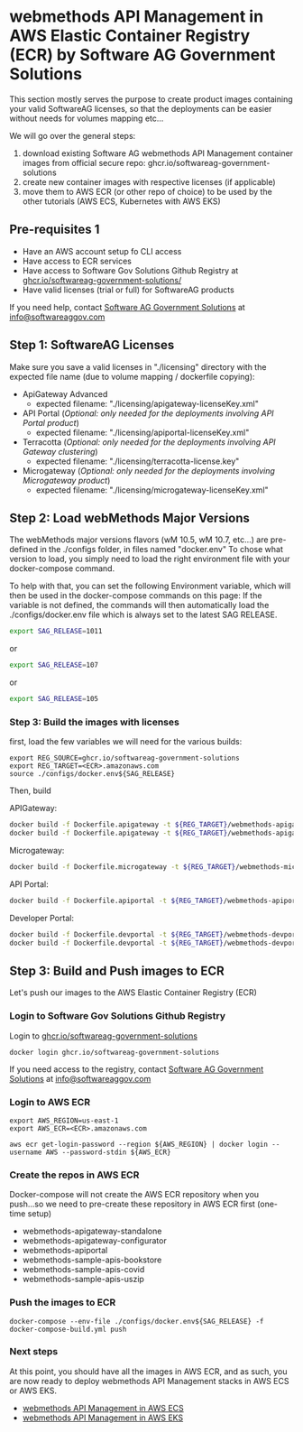# webmethods API Management in AWS Elastic Container Registry (ECR) by Software AG Government Solutions 

This section mostly serves the purpose to create product images containing your valid SoftwareAG licenses, so that the deployments can be easier without needs for volumes mapping etc...

We will go over the general steps: 
  1) download existing Software AG webmethods API Management container images from official secure repo: ghcr.io/softwareag-government-solutions
  2) create new container images with respective licenses (if applicable)
  3) move them to AWS ECR (or other repo of choice) to be used by the other tutorials (AWS ECS, Kubernetes with AWS EKS)

## Pre-requisites 1

- Have an AWS account setup fo CLI access
- Have access to ECR services
- Have access to Software Gov Solutions Github Registry at [ghcr.io/softwareag-government-solutions/](https://github.com/orgs/softwareag-government-solutions/packages)
- Have valid licenses (trial or full) for SoftwareAG products

If you need help, contact [Software AG Government Solutions](https://www.softwareaggov.com/) at [info@softwareaggov.com](mailto:info@softwareaggov.com) 

## Step 1: SoftwareAG Licenses

Make sure you save a valid licenses in "./licensing" directory with the expected file name (due to volume mapping / dockerfile copying):

 - ApiGateway Advanced
   - expected filename: "./licensing/apigateway-licenseKey.xml"
 - API Portal (*Optional: only needed for the deployments involving API Portal product*)
   - expected filename: "./licensing/apiportal-licenseKey.xml"
 - Terracotta (*Optional: only needed for the deployments involving API Gateway clustering*)
   - expected filename: "./licensing/terracotta-license.key"
 - Microgateway (*Optional: only needed for the deployments involving Microgateway product*)
   - expected filename: "./licensing/microgateway-licenseKey.xml"

## Step 2: Load webMethods Major Versions

The webMethods major versions flavors (wM 10.5, wM 10.7, etc...) are pre-defined in the ./configs folder, in files named "docker.env<version>"
To chose what version to load, you simply need to load the right environment file with your docker-compose command.

To help with that, you can set the following Environment variable, which will then be used in the docker-compose commands on this page:
If the variable is not defined, the commands will then automatically load the ./configs/docker.env file which is always set to the latest SAG RELEASE.

```bash
export SAG_RELEASE=1011
```

or

```bash
export SAG_RELEASE=107
```

or 

```bash
export SAG_RELEASE=105
```
### Step 3: Build the images with licenses

first, load the few variables we will need for the various builds:
```
export REG_SOURCE=ghcr.io/softwareag-government-solutions
export REG_TARGET=<ECR>.amazonaws.com
source ./configs/docker.env${SAG_RELEASE}
```

Then, build

APIGateway:

```bash
docker build -f Dockerfile.apigateway -t ${REG_TARGET}/webmethods-apigateway-standalone:${TAG_APIGATEWAY} --build-arg BASE_IMAGE=${REG_SOURCE}webmethods-apigateway-standalone:${TAG_APIGATEWAY} .
docker build -f Dockerfile.apigateway -t ${REG_TARGET}/webmethods-apigateway:${TAG_APIGATEWAY} --build-arg BASE_IMAGE=${REG_SOURCE}webmethods-apigateway:${TAG_APIGATEWAY} .
```

Microgateway:

```bash
docker build -f Dockerfile.microgateway -t ${REG_TARGET}/webmethods-microgateway:${TAG_APIGATEWAY} --build-arg BASE_IMAGE=${REG_SOURCE}webmethods-microgateway:${TAG_APIGATEWAY} .
```

API Portal:

```bash
docker build -f Dockerfile.apiportal -t ${REG_TARGET}/webmethods-apiportal:${TAG_APIPORTAL} --build-arg BASE_IMAGE=${REG_SOURCE}webmethods-apiportal:${TAG_APIPORTAL} .
```

Developer Portal:

```bash
docker build -f Dockerfile.devportal -t ${REG_TARGET}/webmethods-devportal:${TAG_DEVPORTAL} --build-arg BASE_IMAGE=${REG_SOURCE}webmethods-devportal:${TAG_DEVPORTAL} .
docker build -f Dockerfile.devportal -t ${REG_TARGET}/webmethods-devportal-standalone:${TAG_DEVPORTAL} --build-arg BASE_IMAGE=${REG_SOURCE}webmethods-devportal-standalone:${TAG_DEVPORTAL} .
```

## Step 3: Build and Push images to ECR

Let's push our images to the AWS Elastic Container Registry (ECR)
### Login to Software Gov Solutions Github Registry 

Login to [ghcr.io/softwareag-government-solutions](https://github.com/orgs/softwareag-government-solutions/packages)

```
docker login ghcr.io/softwareag-government-solutions
```

If you need access to the registry, contact [Software AG Government Solutions](https://www.softwareaggov.com/) at [info@softwareaggov.com](mailto:info@softwareaggov.com)

### Login to AWS ECR

```
export AWS_REGION=us-east-1
export AWS_ECR=<ECR>.amazonaws.com
```

```
aws ecr get-login-password --region ${AWS_REGION} | docker login --username AWS --password-stdin ${AWS_ECR}
```




### Create the repos in AWS ECR

Docker-compose will not create the AWS ECR repository when you push...so we need to pre-create these repository in AWS ECR first (one-time setup)

- webmethods-apigateway-standalone
- webmethods-apigateway-configurator
- webmethods-apiportal
- webmethods-sample-apis-bookstore
- webmethods-sample-apis-covid
- webmethods-sample-apis-uszip

### Push the images to ECR

```
docker-compose --env-file ./configs/docker.env${SAG_RELEASE} -f docker-compose-build.yml push
```

### Next steps

At this point, you should have all the images in AWS ECR, and as such, you are now ready to deploy webmethods API Management stacks in AWS ECS or AWS EKS.

 - [webmethods API Management in AWS ECS](../../aws_ecs/api_management/README.md)
 - [webmethods API Management in AWS EKS](../../kubernetes/api_management/README.md)